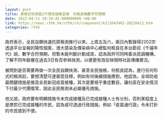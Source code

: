 ```yaml
---
layout: post
title: 首兩日快測逾2千陽性個案呈報　何栢良稱數字符預期
date: 2022-04-11 10:34:45.000000000 +08:00
link: https://news.rthk.hk/rthk/ch/component/k2/1643402-20220411.htm
categories: rthk
---
```


政府表示，全民自願快速抗原檢測推行以來，上周五及六，兩日內暫錄得2202宗透過平台呈報的陽性個案，港大感染及傳染病中心總監何栢良在本台節目《千禧年代》說，數字合符預期，但暫未能判斷計劃成效，認為政府可同時委派民調機構，了解不同年齡層在過去3日有否參與快測，以便更有效反映現時社區傳播實況。

被問到是否需要再做一次全民自願快測、甚至全民強檢，何栢良認為，進行任何形式的檢測前，要想清楚可達甚麼目標，例如有何後續措施應對。他認為，全球防疫最關鍵措施是推高全民新冠疫苗接種，其次是要視乎重症數目，讓社區在安全情況下付最少代價復常，因此全民檢測未必屬優先措施。

他又說，政府要有明顯措施令未完成接種及已完成接種人士有分別，否則某程度上是懲罰已完成接種的市民，認為或可透過行政措施，例如「疫苗通行證」令未打針的市民感到不便。
